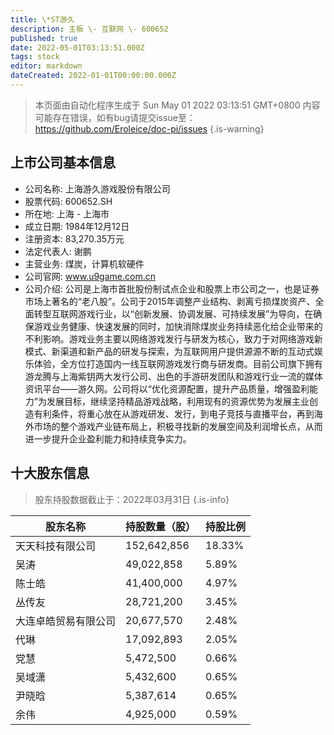 ```yaml
---
title: \*ST游久
description: 主板 \- 互联网 \- 600652
published: true
date: 2022-05-01T03:13:51.000Z
tags: stock
editor: markdown
dateCreated: 2022-01-01T00:00:00.000Z
---
```


> 本页面由自动化程序生成于 Sun May 01 2022 03:13:51 GMT+0800
> 内容可能存在错误，如有bug请提交issue至：https://github.com/Eroleice/doc-pi/issues
{.is-warning}

## 上市公司基本信息
- 公司名称: 上海游久游戏股份有限公司
- 股票代码: 600652.SH
- 所在地: 上海 - 上海市
- 成立日期: 1984年12月12日
- 注册资本: 83,270.35万元
- 法定代表人: 谢鹏
- 主营业务: 煤炭，计算机软硬件
- 公司官网: www.u9game.com.cn
- 公司介绍: 公司是上海市首批股份制试点企业和股票上市公司之一，也是证券市场上著名的“老八股”。公司于2015年调整产业结构、剥离亏损煤炭资产、全面转型互联网游戏行业，以“创新发展、协调发展、可持续发展”为导向，在确保游戏业务健康、快速发展的同时，加快消除煤炭业务持续恶化给企业带来的不利影响。游戏业务主要以网络游戏发行与研发为核心，致力于对网络游戏新模式、新渠道和新产品的研发与探索，为互联网用户提供源源不断的互动式娱乐体验，全方位打造国内一线互联网游戏发行商与研发商。目前公司旗下拥有游龙腾与上海紫钥两大发行公司、出色的手游研发团队和游戏行业一流的媒体资讯平台——游久网。公司将以“优化资源配置，提升产品质量，增强盈利能力”为发展目标，继续坚持精品游戏战略，利用现有的资源优势为发展主业创造有利条件，将重心放在从游戏研发、发行，到电子竞技与直播平台，再到海外市场的整个游戏产业链布局上，积极寻找新的发展空间及利润增长点，从而进一步提升企业盈利能力和持续竞争实力。


## 十大股东信息
> 股东持股数据截止于：2022年03月31日
{.is-info}

| 股东名称 | 持股数量（股） | 持股比例 |
| --- | --- | --- |
| 天天科技有限公司 | 152,642,856 | 18.33% |
| 吴涛 | 49,022,858 | 5.89% |
| 陈士皓 | 41,400,000 | 4.97% |
| 丛传友 | 28,721,200 | 3.45% |
| 大连卓皓贸易有限公司 | 20,677,570 | 2.48% |
| 代琳 | 17,092,893 | 2.05% |
| 党慧 | 5,472,500 | 0.66% |
| 吴域潇 | 5,432,600 | 0.65% |
| 尹晓晗 | 5,387,614 | 0.65% |
| 余伟 | 4,925,000 | 0.59% |




